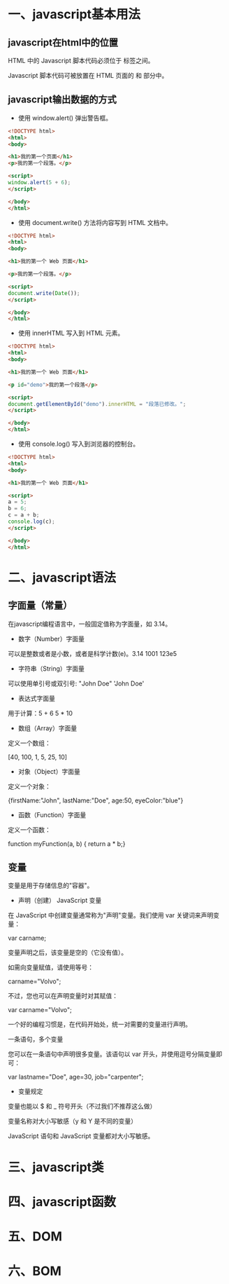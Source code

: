 # 一、javascript基本用法

## javascript在html中的位置
HTML 中的 Javascript 脚本代码必须位于 <script> 与 </script> 标签之间。

Javascript 脚本代码可被放置在 HTML 页面的 <body> 和 <head> 部分中。


## javascript输出数据的方式

* 使用 window.alert() 弹出警告框。

```html
<!DOCTYPE html>
<html>
<body>

<h1>我的第一个页面</h1>
<p>我的第一个段落。</p>

<script>
window.alert(5 + 6);
</script>

</body>
</html>
```

* 使用 document.write() 方法将内容写到 HTML 文档中。
  
```html
<!DOCTYPE html>
<html>
<body>

<h1>我的第一个 Web 页面</h1>

<p>我的第一个段落。</p>

<script>
document.write(Date());
</script>

</body>
</html>
```

* 使用 innerHTML 写入到 HTML 元素。

```html
<!DOCTYPE html>
<html>
<body>

<h1>我的第一个 Web 页面</h1>

<p id="demo">我的第一个段落</p>

<script>
document.getElementById("demo").innerHTML = "段落已修改。";
</script>

</body>
</html>
```

* 使用 console.log() 写入到浏览器的控制台。

```html
<!DOCTYPE html>
<html>
<body>

<h1>我的第一个 Web 页面</h1>

<script>
a = 5;
b = 6;
c = a + b;
console.log(c);
</script>

</body>
</html>
```

# 二、javascript语法

## 字面量（常量）

在javascript编程语言中，一般固定值称为字面量，如 3.14。

* 数字（Number）字面量 

可以是整数或者是小数，或者是科学计数(e)。3.14   1001  123e5

* 字符串（String）字面量 

可以使用单引号或双引号: "John Doe" 'John Doe'

* 表达式字面量 

用于计算：5 + 6  5 * 10

* 数组（Array）字面量

 定义一个数组：

[40, 100, 1, 5, 25, 10]

* 对象（Object）字面量 

定义一个对象：

{firstName:"John", lastName:"Doe", age:50, eyeColor:"blue"}

* 函数（Function）字面量 

定义一个函数：

function myFunction(a, b) { return a * b;}

## 变量

变量是用于存储信息的"容器"。

* 声明（创建） JavaScript 变量

在 JavaScript 中创建变量通常称为"声明"变量。我们使用 var 关键词来声明变量：

var carname;

变量声明之后，该变量是空的（它没有值）。

如需向变量赋值，请使用等号：

carname="Volvo";

不过，您也可以在声明变量时对其赋值：

var carname="Volvo";


一个好的编程习惯是，在代码开始处，统一对需要的变量进行声明。

一条语句，多个变量

您可以在一条语句中声明很多变量。该语句以 var 开头，并使用逗号分隔变量即可：

var lastname="Doe", age=30, job="carpenter";


* 变量规定

变量也能以 $ 和 _ 符号开头（不过我们不推荐这么做）

变量名称对大小写敏感（y 和 Y 是不同的变量）

JavaScript 语句和 JavaScript 变量都对大小写敏感。






# 三、javascript类

# 四、javascript函数

# 五、DOM

# 六、BOM


